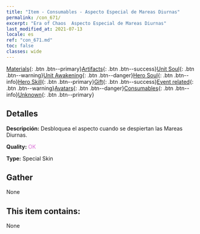 ```yaml
---
title: "Item - Consumables - Aspecto Especial de Mareas Diurnas"
permalink: /con_671/
excerpt: "Era of Chaos  Aspecto Especial de Mareas Diurnas"
last_modified_at: 2021-07-13
locale: es
ref: "con_671.md"
toc: false
classes: wide
---
```

 [Materials](/ItemsES/){: .btn .btn--primary}[Artifacts](/ItemsES/Artifacts/){: .btn .btn--success}[Unit Soul](/ItemsES/UnitSoul/){: .btn .btn--warning}[Unit Awakening](/ItemsES/UnitAwakening/){: .btn .btn--danger}[Hero Soul](/ItemsES/HeroSoul/){: .btn .btn--info}[Hero Skill](/ItemsES/HeroSkill/){: .btn .btn--primary}[Gift](/ItemsES/Gift/){: .btn .btn--success}[Event related](/ItemsES/Events/){: .btn .btn--warning}[Avatars](/ItemsES/Avatars/){: .btn .btn--danger}[Consumables](/ItemsES/Consumables/){: .btn .btn--info}[Unknown](/ItemsES/Unknown/){: .btn .btn--primary}

## Detalles
 **Descripción:** Desbloquea el aspecto cuando se despiertan las Mareas Diurnas.

 **Quality:** <span style="color: #DA70D6">OK</span>

 **Type:** Special Skin

## Gather

  None

## This item contains:

  None

